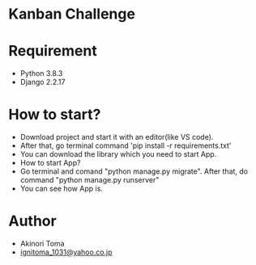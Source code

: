 # Kanban Challenge
 
# Requirement

* Python 3.8.3
* Django 2.2.17
 
# How to start?

* Download project and start it with an editor(like VS code).
* After that, go terminal command 'pip install -r requirements.txt'
* You can download the library which you need to start App.
* How to start App?
* Go terminal and comand "python manage.py migrate". After that, do command "python manage.py runserver"
* You can see how App is.
    
# Author
 
* Akinori Toma
* ignitoma_1031@yahoo.co.jp
 
